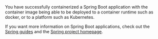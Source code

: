 You have successfully containerized a Spring Boot application with the container
image being able to be deployed to a container runtime such as docker, or to a
platform such as Kubernetes.

If you want more information on Spring Boot applications, check out the [Spring
guides](https://spring.io/guides) and the [Spring project
homepage](https://spring.io/projects).
